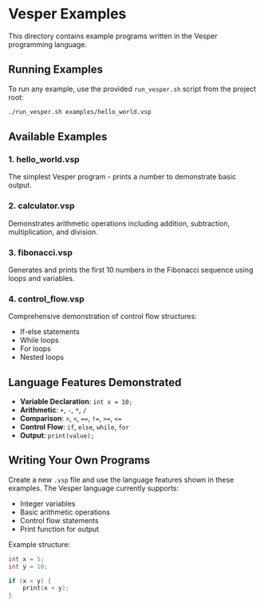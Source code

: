 # Vesper Examples

This directory contains example programs written in the Vesper programming language.

## Running Examples

To run any example, use the provided `run_vesper.sh` script from the project root:

```bash
./run_vesper.sh examples/hello_world.vsp
```

## Available Examples

### 1. hello_world.vsp

The simplest Vesper program - prints a number to demonstrate basic output.

### 2. calculator.vsp

Demonstrates arithmetic operations including addition, subtraction, multiplication, and division.

### 3. fibonacci.vsp

Generates and prints the first 10 numbers in the Fibonacci sequence using loops and variables.

### 4. control_flow.vsp

Comprehensive demonstration of control flow structures:

- If-else statements
- While loops
- For loops
- Nested loops

## Language Features Demonstrated

- **Variable Declaration**: `int x = 10;`
- **Arithmetic**: `+`, `-`, `*`, `/`
- **Comparison**: `>`, `<`, `==`, `!=`, `>=`, `<=`
- **Control Flow**: `if`, `else`, `while`, `for`
- **Output**: `print(value);`

## Writing Your Own Programs

Create a new `.vsp` file and use the language features shown in these examples. The Vesper language currently supports:

- Integer variables
- Basic arithmetic operations
- Control flow statements
- Print function for output

Example structure:

```c
int x = 5;
int y = 10;

if (x < y) {
    print(x + y);
}
```
